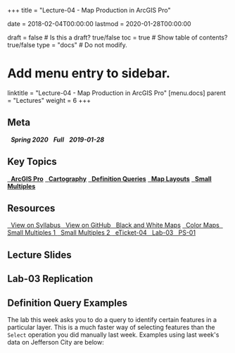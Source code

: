 +++
title = "Lecture-04 - Map Production in ArcGIS Pro"

date = 2018-02-04T00:00:00
lastmod = 2020-01-28T00:00:00

draft = false  # Is this a draft? true/false
toc = true  # Show table of contents? true/false
type = "docs"  # Do not modify.

# Add menu entry to sidebar.
linktitle = "Lecture-04 - Map Production in ArcGIS Pro"
[menu.docs]
  parent = "Lectures"
  weight = 6
+++

## Meta
<i class="meta-badge semester-sp19"><i class="far fa-calendar-alt fa-lg"></i>&nbsp; **Spring 2020** </i> 
<i class="meta-badge progress-full"><i class="fas fa-tasks fa-lg"></i>&nbsp; **Full** </i> 
<i class="meta-badge progress-update"><i class="far fa-clock fa-lg"></i>&nbsp; **2019-01-28** </i>

## Key Topics
<a class="meta-badge tool" href="/docs/topic-index/#a-d"><i class="fas fa-wrench fa-lg"></i>&nbsp; **ArcGIS Pro**</a>
<a class="meta-badge keyword" href="/docs/topic-index/#a-d"><i class="fas fa-tags fa-lg"></i>&nbsp; **Cartography**</a> 
<a class="meta-badge keyword" href="/docs/topic-index/#a-d"><i class="fas fa-tags fa-lg"></i>&nbsp; **Definition Queries**</a> 
<a class="meta-badge keyword" href="/docs/topic-index/#m-p"><i class="fas fa-tags fa-lg"></i>&nbsp; **Map Layouts**</a> 
<a class="meta-badge keyword" href="/docs/topic-index/#q-t"><i class="fas fa-tags fa-lg"></i>&nbsp; **Small Multiples**</a> 

## Resources
<a class="btn btn-outline-primary resource" href="https://slu-soc5650.github.io/syllabus/lecture-04-map-production-in-arcgis-pro.html" target="_blank"><i class="fas fa-book fa-lg"></i>&nbsp; View on Syllabus </a> 
<a class="btn btn-outline-primary resource" href="https://github.com/slu-soc5650/lecture-04" target="_blank"><i class="fab fa-github fa-lg"></i>&nbsp; View on GitHub </a> 
<a class="btn btn-outline-primary resource" href="https://github.com/slu-soc5650/lecture-04/blob/master/handouts/lecture-04-blackWhite.pdf" target="_blank"><i class="fas fa-file-pdf fa-lg"></i>&nbsp; Black and White Maps</a>
<a class="btn btn-outline-primary resource" href="https://github.com/slu-soc5650/lecture-04/blob/master/handouts/lecture-04-printMaps.pdf" target="_blank"><i class="fas fa-file-pdf fa-lg"></i>&nbsp; Color Maps </a>
<a class="btn btn-outline-primary resource" href="https://github.com/slu-soc5650/lecture-04/blob/master/handouts/lecture-04-multiples.pdf" target="_blank"><i class="fas fa-file-pdf fa-lg"></i>&nbsp; Small Multiples 1 </a>
<a class="btn btn-outline-primary resource" href="https://github.com/slu-soc5650/lecture-04/blob/master/handouts/lecture-04-multiples6.pdf" target="_blank"><i class="fas fa-file-pdf fa-lg"></i>&nbsp; Small Multiples 2 </a>
<a class="btn btn-outline-primary resource" href="https://forms.gle/3e3hQe2ekW9HvxQC7" target="_blank"><i class="fab fa-google fa-lg"></i>&nbsp; eTicket-04 </a>
<a class="btn btn-outline-primary resource" href="https://github.com/slu-soc5650/lecture-04/blob/master/assignments/lab-03.pdf" target="_blank"><i class="fas fa-file-pdf fa-lg"></i>&nbsp; Lab-03 </a>
<a class="btn btn-outline-primary resource" href="https://github.com/slu-soc5650/lecture-04/blob/master/assignments/ps-01.pdf" target="_blank"><i class="fas fa-file-pdf fa-lg"></i>&nbsp; PS-01 </a>

## Lecture Slides
<p> </p>
<script async class="speakerdeck-embed" data-id="bd8026d03c254803ac59ea90d7048335" data-ratio="1.33333333333333" src="//speakerdeck.com/assets/embed.js"></script>
<p> </p>

## Lab-03 Replication
<p> </p>
<script async class="speakerdeck-embed" data-id="9244b21573204aefae00820778bda089" data-ratio="1.33333333333333" src="//speakerdeck.com/assets/embed.js"></script>
<p> </p>

## Definition Query Examples
The lab this week asks you to do a query to identify certain features in a particular layer. This is a much faster way of selecting features than the `Select` operation you did manually last week. Examples using last week's data on Jefferson City are below:

<p> </p>
<script async class="speakerdeck-embed" data-id="a59b3627ec294ea0ba3ec3cf692d2d4f" data-ratio="1.33333333333333" src="//speakerdeck.com/assets/embed.js"></script>
<p> </p>

